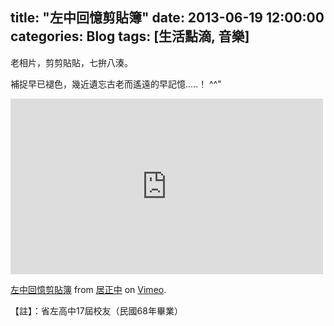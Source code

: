 title: "左中回憶剪貼簿"
date: 2013-06-19 12:00:00
categories: Blog 
tags: [生活點滴, 音樂]
---

老相片，剪剪貼貼，七拚八湊。

補捉早已褪色，幾近遺忘古老而遙遠的早記憶.....！ ^^"

<!-- more -->
<iframe src="https://player.vimeo.com/video/68667663" width="500" height="281" frameborder="0" webkitallowfullscreen mozallowfullscreen allowfullscreen></iframe> <p><a href="https://vimeo.com/68667663">左中回憶剪貼簿</a> from <a href="https://vimeo.com/user19001121">居正中</a> on <a href="https://vimeo.com">Vimeo</a>.</p>

【註】：省左高中17屆校友（民國68年畢業）